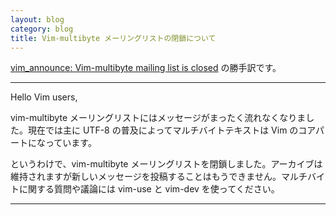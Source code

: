 ```yaml
---
layout: blog
category: blog
title: Vim-multibyte メーリングリストの閉鎖について
---
```


[vim_announce: Vim-multibyte mailing list is closed](https://groups.google.com/d/msg/vim_announce/3Kzdhtsp9dQ/afcHmpksN7QJ) の勝手訳です。

---

Hello Vim users,

vim-multibyte メーリングリストにはメッセージがまったく流れなくなりました。現在では主に UTF-8 の普及によってマルチバイトテキストは Vim のコアパートになっています。

というわけで、vim-multibyte メーリングリストを閉鎖しました。アーカイブは維持されますが新しいメッセージを投稿することはもうできません。マルチバイトに関する質問や議論には vim-use と vim-dev を使ってください。

---

